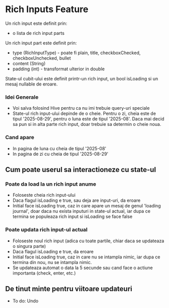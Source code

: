# Rich Inputs Feature

Un rich input este definit prin:
- o lista de rich input parts

Un rich input part este definit prin:
- type (RichInputType) - poate fi plain, title, checkboxChecked, checkboxUnchecked, bullet
- content (String)
- padding (int) - transformat ulterior in double

State-ul cubit-ului este definit printr-un rich input, un bool isLoading si un mesaj nullable de eroare.

### Idei Generale
- Voi salva folosind Hive pentru ca nu imi trebuie query-uri speciale
- State-ul rich input-ului depinde de o cheie. Pentru o zi, cheia este de tipul '2025-08-29', pentru o luna este de tipul '2025-08'. Daca mai decid sa pun si in alta parte rich input, doar trebuie sa determin o cheie noua.

### Cand apare
- In pagina de luna cu cheia de tipul '2025-08'
- In pagina de zi cu cheia de tipul '2025-08-29'

## Cum poate userul sa interactioneze cu state-ul
### Poate da load la un rich input anume
- Foloseste cheia rich input-ului
- Daca flagul isLoading e true, sau deja are input-uri, da eroare
- Initial face isLoading true, caz in care apare un mesaj de genul 'loading journal', doar daca nu exista inputuri in state-ul actual, iar dupa ce termina se populeaza rich input si isLoading se face false

### Poate updata rich input-ul actual
- Foloseste noul rich input (adica cu toate partile, chiar daca se updateaza o singura parte)
- Daca flagul isLoading e true, da eroare
- Initial face isLoading true, caz in care nu se intampla nimic, iar dupa ce termina din nou, nu se intampla nimic.
- Se updateaza automat o data la 5 secunde sau cand face o actiune importanta (check, enter, etc.)

## De tinut minte pentru viitoare updateuri
- To do: Undo